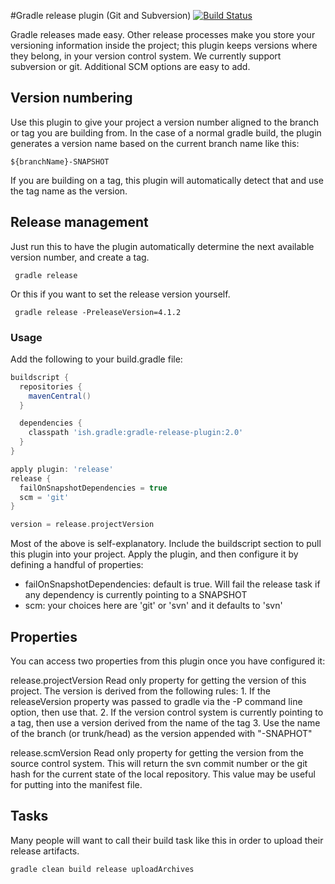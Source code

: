 #Gradle release plugin (Git and Subversion) [![Build Status](http://travis-ci.org/ari/gradle-release-plugin.png?branch=develop)](http://travis-ci.org/ari/gradle-release-plugin)

Gradle releases made easy. Other release processes make you store your versioning information inside the project; this plugin keeps versions where they belong, in your version control system. We currently support subversion or git. Additional SCM options are easy to add.

## Version numbering

Use this plugin to give your project a version number aligned to the branch or tag you are building from. In the case of a normal gradle build, the plugin generates a version name based on the current branch name like this:

    ${branchName}-SNAPSHOT

If you are building on a tag, this plugin will automatically detect that and use the tag name as the version.


## Release management

Just run this to have the plugin automatically determine the next available version number, and create a tag.

     gradle release

Or this if you want to set the release version yourself.

     gradle release -PreleaseVersion=4.1.2



### Usage

Add the following to your build.gradle file:

```groovy
buildscript {
  repositories {
    mavenCentral()
  }

  dependencies {
    classpath 'ish.gradle:gradle-release-plugin:2.0'
  }
}

apply plugin: 'release'
release {
  failOnSnapshotDependencies = true
  scm = 'git'
}

version = release.projectVersion
````

Most of the above is self-explanatory. Include the buildscript section to pull this plugin into your project. Apply the plugin, and then configure it by defining a handful of properties:

* failOnSnapshotDependencies: default is true. Will fail the release task if any dependency is currently pointing to a SNAPSHOT
* scm: your choices here are 'git' or 'svn' and it defaults to 'svn'

## Properties

You can access two properties from this plugin once you have configured it:

  release.projectVersion
    Read only property for getting the version of this project.
    The version is derived from the following rules:
    1. If the releaseVersion property was passed to gradle via the -P command line option, then use that.
    2. If the version control system is currently pointing to a tag, then use a version derived from the name of the tag
    3. Use the name of the branch (or trunk/head) as the version appended with "-SNAPHOT"
  
  release.scmVersion
    Read only property for getting the version from the source control system.
    This will return the svn commit number or the git hash for the current state of the local repository. This value may be useful for putting into the manifest file.


## Tasks

Many people will want to call their build task like this in order to upload their release artifacts.

    gradle clean build release uploadArchives